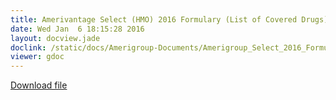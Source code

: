 ```yaml
---
title: Amerivantage Select (HMO) 2016 Formulary (List of Covered Drugs)
date: Wed Jan  6 18:15:28 2016
layout: docview.jade
doclink: /static/docs/Amerigroup-Documents/Amerigroup_Select_2016_Formulary.pdf
viewer: gdoc
---
```


[Download file](/static/docs/Amerigroup-Documents/Amerigroup_Select_2016_Formulary.pdf)